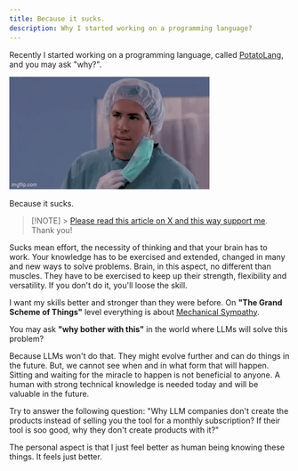 ```yaml
---
title: Because it sucks.
description: Why I started working on a programming language?
---
```


Recently I started working on a programming language, called [PotatoLang](https://github.com/PotatoLang), and you may ask "why?".

![But why?](images/but_why.gif)

Because it sucks.

> [!NOTE] > [Please read this article on X and this way support me](https://x.com/csanyi_andras/status/1860672457331372294).
> Thank you!

Sucks mean effort, the necessity of thinking and that your brain has to work.
Your knowledge has to be exercised and extended, changed in many and new ways to solve problems.
Brain, in this aspect, no different than muscles.
They have to be exercised to keep up their strength, flexibility and versatility.
If you don't do it, you'll loose the skill.

I want my skills better and stronger than they were before.
On **"The Grand Scheme of Things"** level everything is about [Mechanical Sympathy](https://x.com/i/grok/share/IJeebecRQMSIR9UOuxyQ3hmoT).

You may ask **"why bother with this"** in the world where LLMs will solve this problem?

Because LLMs won't do that.
They might evolve further and can do things in the future.
But, we cannot see when and in what form that will happen.
Sitting and waiting for the miracle to happen is not beneficial to anyone.
A human with strong technical knowledge is needed today and will be valuable in the future.

Try to answer the following question:
"Why LLM companies don't create the products instead of selling you the tool for a monthly subscription?
If their tool is soo good, why they don't create products with it?"

The personal aspect is that I just feel better as human being knowing these things.
It feels just better.
